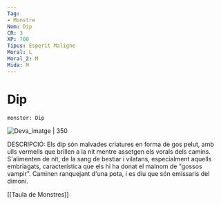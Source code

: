 ```yaml
---
Tag:
- Monstre
Nom: Dip
CR: 3
XP: 700 
Tipus: Esperit Maligne
Moral: L
Moral_2: M
Mida: M
---
```

# Dip  

```statblock
monster: Dip
```

![Deva_imatge | 350](https://static.wikia.nocookie.net/powerlisting/images/1/12/Catalan_Dip.jpg/revision/latest?cb=20201219033114)

DESCRIPCIÓ: 
Els dip són malvades criatures en forma de gos pelut, amb ulls vermells que brillen a la nit mentre assetgen els vorals dels camins. S'alimenten de nit, de la sang de bestiar i vilatans, especialment aquells embriagats, característica que els hi ha donat el malnom de "gossos vampir". Caminen ranquejant d'una pota, i es diu que són emissaris del dimoni.

[[Taula de Monstres]]